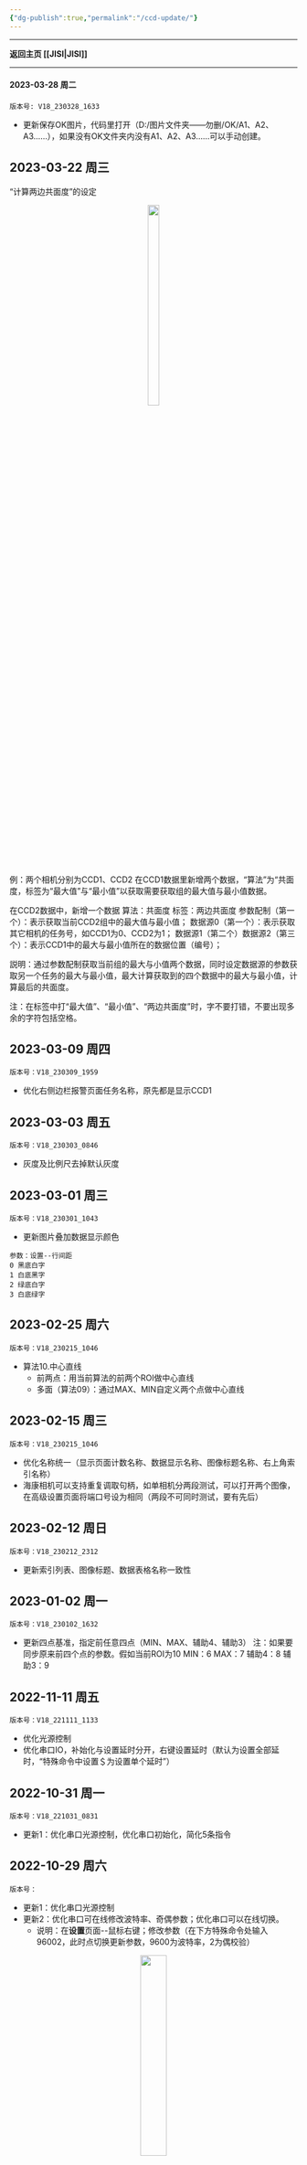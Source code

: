 ```yaml
---
{"dg-publish":true,"permalink":"/ccd-update/"}
---
```



---

**返回主页 [[JISI\|JISI]]**

---

#### 2023-03-28 周二
`版本号: V18_230328_1633`
- 更新保存OK图片，代码里打开（D:/图片文件夹——勿删/OK/A1、A2、A3……），如果没有OK文件夹内没有A1、A2、A3……可以手动创建。
## 2023-03-22 周三  
“计算两边共面度”的设定
<div align="center"><img src="https://img.jisicn.ml/img/20230322125611.png" width="20%" height="30%"></img></div>
例：两个相机分别为CCD1、CCD2
在CCD1数据里新增两个数据，“算法”为“共面度，标签为“最大值”与“最小值”以获取需要获取组的最大值与最小值数据。

在CCD2数据中，新增一个数据
算法：共面度
标签：两边共面度
参数配制（第一个）：表示获取当前CCD2组中的最大值与最小值；
数据源0（第一个）：表示获取其它相机的任务号，如CCD1为0、CCD2为1；
数据源1（第二个）数据源2（第三个）：表示CCD1中的最大与最小值所在的数据位置（编号）；

説明：通过参数配制获取当前组的最大与小值两个数据，同时设定数据源的参数获取另一个任务的最大与最小值，最大计算获取到的四个数据中的最大与最小值，计算最后的共面度。

注：在标签中打“最大值”、“最小值”、“两边共面度”时，字不要打错，不要出现多余的字符包括空格。

## 2023-03-09 周四
`版本号：V18_230309_1959`
- 优化右侧边栏报警页面任务名称，原先都是显示CCD1
## 2023-03-03 周五
`版本号：V18_230303_0846`
- 灰度及比例尺去掉默认灰度
## 2023-03-01 周三
`版本号：V18_230301_1043`
- 更新图片叠加数据显示颜色
```
参数：设置--行间距
0 黑底白字
1 白底黑字
2 绿底白字
3 白底绿字
```
## 2023-02-25 周六
`版本号：V18_230215_1046`
- 算法10.中心直线
	- 前两点：用当前算法的前两个ROI做中心直线
	- 多面（算法09）：通过MAX、MIN自定义两个点做中心直线
## 2023-02-15 周三
`版本号：V18_230215_1046`
 + 优化名称统一（显示页面计数名称、数据显示名称、图像标题名称、右上角索引名称）
 + 海康相机可以支持重复调取句柄，如单相机分两段测试，可以打开两个图像，在高级设置页面将端口号设为相同（两段不可同时测试，要有先后）
## 2023-02-12 周日
`版本号：V18_230212_2312`
 + 更新索引列表、图像标题、数据表格名称一致性
## 2023-01-02 周一
`版本号：V18_230102_1632`
- 更新四点基准，指定前任意四点（MIN、MAX、辅助4、辅助3）
注：如果要同步原来前四个点的参数。假如当前ROI为10
MIN：6
MAX：7
辅助4：8
辅助3：9

## 2022-11-11 周五
`版本号：V18_221111_1133`
 + 优化光源控制
 + 优化串口IO，补始化与设置延时分开，右键设置延时（默认为设置全部延时，“特殊命令中设置＄为设置单个延时”）


## 2022-10-31 周一
`版本号：V18_221031_0831`
 + 更新1：优化串口光源控制，优化串口初始化，简化5条指令

## 2022-10-29 周六
`版本号：`
 + 更新1：优化串口光源控制
 + 更新2：优化串口可在线修改波特率、奇偶参数；优化串口可以在线切换。
	 + 说明：在**设置**页面--鼠标右键；修改参数（在下方特殊命令处输入$9600$2，此时点切换更新参数，9600为波特率，2为偶校验）


<div align="center">
    <img src="https://i.imgur.com/Le0O6Ra.png" width="30%" height="30%"></img>
</div>


## 2022-10-28 周五
`版本号：V18_221028_0756`
 + 更新1：更新16路IO
	 + 说明：更新串口IO，16路与8路通用

## 2022-10-27 周四
`版本号：V18_221027_1159`
 + 更新1：加入系统位数设定
	 + 说明：程序根目录--config--setdate.ini

## 2022-10-24 周一
`版本号：V18_221024_1256`
 + 更新1：增加串口端口光源控制
	 + 说明：跟原先IO设置一致
		+ 参数1：9900高级页面光源端口（大于等于0，启动此端口）
		+ 参数2：拍照完成（参数1 = -1，则启用此端口）

## 2022-10-21 周五
 + 更新1：更新数据保存路径
	 + 说明：以不同**模板名**新建文件夹，数据CSV名为每个**任务名**
 + 更新2：程序左上角文件中显示EXCEL选项变更
	 + 说明：点击后，弹出当前模板数据文件夹，选择CSV数据文件自动打开

## 2022-10-18
1. 更新右上角的索引名称
	+ 修改位置，高级页面，相机备注，索引10开始，10对应原CCD1……
	+ 更改MODBUS启动读取“继存器”
2. 更新到处数据为CSV，格式为 “模版处+任务名”

## 2022-09-28
1. 更新海康CU相机（之前CA相机型号换到CU，所加对海康相机的过滤失效）

## 2022年09月23日 23:26:51
> V18.220923.2326

1. 更新自由协议RS232，新增设置--参数页面右键菜单如下
	串口初始化
	设置延时
	全部ON/OFF

串口初始化：新卡必须点一次，初始化时可以调整“IO发送延时”初始化过程中会同时设置延时时间
设置延时：在下面新增“特殊命令”框中输入如 01$500 为单独设置Y1延时时间500ms自动断开    如 02$100 设置Y2输出延时为100ms断开

>　注：点“设置延时”过后，命令行字符可以继续修改下一个


<div align="center">
    <img src="https://i.imgur.com/GzpAV31.png" width="20%" height="20%"></img></div>

## 2022年09月17日 07:21:00
> 版本号：V18.220917.0658

1. 更新当打开HIK相机打开，避免占用其它牌子相机

## 2022年09月12日 23:32:20
>版本号：V18.220912.2332
1. 加入MP351 IO卡

## 2022年09月06日 16:12:58
>版本号：V18.220906.1603

1. 更新触发干扰，在设置--参数页，起始值改成10000开启。读取次数为起始设定值-10000，如10003-10000=3，表示读3次，3次都读到正常信号为正常，其它有一次没读到判定为干扰。
2. 增加输出信号取反，设定在用户输入“9900”弹出高组页面中“取反”打勾

## 2022年09月06日 11:04:42 
> **版本号：V18.220906.1058**
1. 更新比例尺灰色
2. 补尝值增加范围设定；设定位置为用户输入“9900”弹出高级页面中相机备注，索引0，上限，下限设定
3. 批量校验选项关闭：设定位置为用户输入“9900”弹出高级页面中相机备注，索引1，输入“批量校验关闭”

## 2022年08月06日 07:38:03

+ 鼎力“开瓶器”算法
	1. 算法 “点面积” ROI标识设为 “开瓶器” 打开，辅助5设为100（用圆搜索面积）。
	2. 算法 “两点一线” 辅助5设为1000获取上一步得到的两个点。 
- 手动基准线
	- 辅助4 控制颜色 0-4
	- 辅助3 控制线宽

## 2022年07月28日 10:41:52 
> 版本号：V18.220728.1111
- 更新两点一线基准，使用15号算法实现 **Y基准**
	- 步骤：
		1.算法选 **“两点一线”**
		2.扫描方向选 **“多面（算法09）”**
		3.MAX设定第一个基准点，MIN设定第二个基准点
		4.辅助5设定 **500**
- 注：15号算法中扫描方向用 **上到下**或 **下到上**，设定左右点用辅助3来实现，辅助3为0时抓左右中心，为1时抓左边，为2时抓右边。

## 2022年07月06日 17:27:18
- 新增ROI“33.图像镜像”
	- 参数1，**辅助5**为 **1** 时打开，默认关闭。
	- 参数2，**Average**为 **0** 时，上下镜像；为 **1** 时左右镜像；为 **2** 时中心镜像
- 新增ROI”34.图像裁切“
	- 参数1，ROI框，裁切出ROI框内图像
	- 参数2，**辅助5**为 **1** 时打开，默认关闭。

## 2022年07月06日 旋转，可选水平或竖直
- ROI算法“旋转”
- 默认相对水平旋转
- 辅助5为100时，相对竖直旋转

例：
1. ROI1画圆抓圆心
2. ROI2用09多面，抓取中心
3. ROI3用旋转，前两点，辅助5设为100

- 更新：取消前两点，改为手动指定任意两点，MIN为点1，MAX为点2

## 2022年07月05日 直通率过低时计数显示红色
- 更新直通率计数显示红色字体
- 开关：右侧--设置--参数--直通率值设定（>0生效，=0不启动）
- 默认参数灰色不能设定，设置页下方有个密码登录框，右上角打勾，密码默认“123”，确定后可以修改直通率设定值。

## 2022年06月12日 22:02:45 串口数据，产品为空时发送“99999”
- 串口发送数据时，空产品，发送数据“99999”
- 配制：数据--点面积--数据源（将“数据源改成-10”）

## 2022年06月10日 无产品时强制OK
- 更新无产品时强制OK
	-	方法：
		1. 新增ROI，用点面积算法汇制无产品测试框，并设置好参数。
		2. 在数据中新增数据，算法为点面积，参数与平常一致，设置好效果使有产品时OK，无产品时NG。
		3. 最后，在数据中将**数据源**改成-20

注：每次程序运行到此数据时，强制OK，请小心设置，另外建议将此数据放在**数据**中第一个（放其它位置也可以用，如果放在第1位，当NG时，后面数据将不会检测。）


## 2022年05月11日 优化旋转
- 相机参数页**图像旋转角度**（用C代表）C ≥1000开启（防止被误操作），实际旋转角度为C -1000，如旋转90度， C=1090即可。


## 2022-04-19 更新ROI 16 多项数据
- 更新ROI 16 多项数据
	- 已经支持算法
		1. 算法15，平整度及间距（面积）
			- 打开：在多项数据ROI参数下的**辅助3**输入“15”
		 1. 算法09，多面计算
			- 打开：在多项数据ROI参数下的**辅助3**输入“09”
			- 数据：默认支持两组
				- 第1组基准线：**参数配制**索引基准点A，**参数配制1**索引基准点B，计算时程序以AB为基准。
				- 第1组范围：对应下面第一个标准及正负公关。
				- 第2组基准线：**数据源**索引基准点C，**数据源1**索引基准点D，计算时程序以CD为基准。
				- 第2组范围：对应下面第二个标准及正负公关（有的版本显示正位度公差）。


## 2022-04-09 优化海康相机
- 优化海康相机驱动调用（在VI模式下运行正常，当打包EXE后连不dll库。最手功指定路径解觉问题。猜测是，默认库文件识别64位，所以加载失败）

## 2022-04-06
- 更新可用15#算法来作定位
- 优化海康相机驱动



- [x] 123
- [x] 456




---
## 其它备注：

---


## ----------------------------------更新步骤-----------------------------------
~~~
1. 回到WINDOWS桌面
2. 鼠标移到CCD程序的图标上，点右键，选“打开文件位置”，此时便打开程序根目录
3. 打开下载的压缩更新文件
4. 将压缩包的所有文件用鼠标拖动到软件根目录
5. 在弹出的确认框中点“移动并替换”
6. 更新完成。
~~~
## ----------------------------------重要更新-----------------------------------
12月份之后的更新文件升级12月份之前的程序，如果升级完后不能打开，需从网盘下载大恒及海康最新驱动并安装。

~~~
网盘地址可以加公众号：JISI    
发送CCD获取。
~~~

~~~
1. 大恒：云盘--常用软件--驱动--Daheng--Galaxy_Windows_CN_32bits-64bits_1.12.2107.9211.rar
2. 海康：云盘--常用软件--驱动--HIK--MVS_STD_2.2.3_170728.rar
~~~


---
